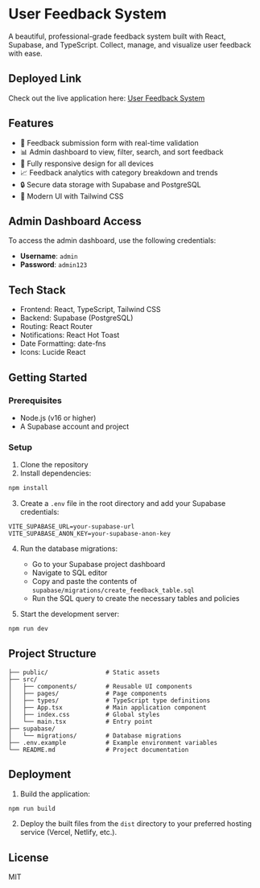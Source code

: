 
# User Feedback System

A beautiful, professional-grade feedback system built with React, Supabase, and TypeScript. Collect, manage, and visualize user feedback with ease.

## Deployed Link

Check out the live application here: [User Feedback System](https://user-feedback-management.netlify.app/)

## Features

- 💬 Feedback submission form with real-time validation
- 📊 Admin dashboard to view, filter, search, and sort feedback
- 📱 Fully responsive design for all devices
- 📈 Feedback analytics with category breakdown and trends
- 🔒 Secure data storage with Supabase and PostgreSQL
- 🎨 Modern UI with Tailwind CSS

## Admin Dashboard Access

To access the admin dashboard, use the following credentials:

- **Username**: `admin`
- **Password**: `admin123`

## Tech Stack

- Frontend: React, TypeScript, Tailwind CSS
- Backend: Supabase (PostgreSQL)
- Routing: React Router
- Notifications: React Hot Toast
- Date Formatting: date-fns
- Icons: Lucide React

## Getting Started

### Prerequisites

- Node.js (v16 or higher)
- A Supabase account and project

### Setup

1. Clone the repository
2. Install dependencies:
```bash
npm install
```

3. Create a `.env` file in the root directory and add your Supabase credentials:
```
VITE_SUPABASE_URL=your-supabase-url
VITE_SUPABASE_ANON_KEY=your-supabase-anon-key
```

4. Run the database migrations:
   - Go to your Supabase project dashboard
   - Navigate to SQL editor
   - Copy and paste the contents of `supabase/migrations/create_feedback_table.sql`
   - Run the SQL query to create the necessary tables and policies

5. Start the development server:
```bash
npm run dev
```

## Project Structure

```
├── public/                # Static assets
├── src/
│   ├── components/        # Reusable UI components
│   ├── pages/             # Page components
│   ├── types/             # TypeScript type definitions
│   ├── App.tsx            # Main application component
│   ├── index.css          # Global styles
│   └── main.tsx           # Entry point
├── supabase/
│   └── migrations/        # Database migrations
├── .env.example           # Example environment variables
└── README.md              # Project documentation
```

## Deployment

1. Build the application:
```bash
npm run build
```

2. Deploy the built files from the `dist` directory to your preferred hosting service (Vercel, Netlify, etc.).

## License

MIT

